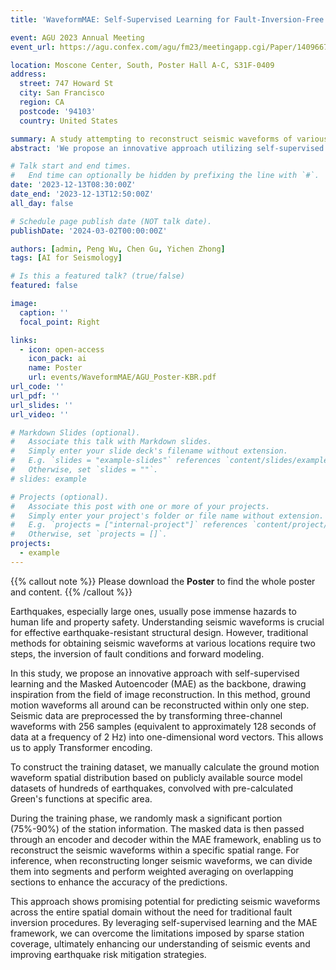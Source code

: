 ```yaml
---
title: 'WaveformMAE: Self-Supervised Learning for Fault-Inversion-Free Reconstruction of Ground Motion Waveforms Across the Entire Area'

event: AGU 2023 Annual Meeting
event_url: https://agu.confex.com/agu/fm23/meetingapp.cgi/Paper/1409667

location: Moscone Center, South, Poster Hall A-C, S31F-0409
address:
  street: 747 Howard St
  city: San Francisco
  region: CA
  postcode: '94103'
  country: United States

summary: A study attempting to reconstruct seismic waveforms of various locations across an entire region using the self-supervised learning approach of MAE, without the need for inversion in geophysics.
abstract: 'We propose an innovative approach utilizing self-supervised learning and Masked Autoencoder (MAE) to reconstruct ground motion waveforms throughout the area without relying on fault inversion. Preprocessing involves transforming three-channel waveforms into one-dimensional word vectors for Transformer encoding. During training, a significant portion (75%-99%) of station information is randomly masked, allowing MAE to reconstruct seismic waveforms within specific spatial ranges. Inference involves dividing longer waveforms into segments and performing weighted averaging for improved predictions. The training dataset is constructed manually based on publicly available source model datasets and pre-calculated Greens functions. This approach shows promising potential for predicting seismic waveforms across the entire spatial domain, enhancing our understanding of seismic events and improving earthquake risk mitigation strategies.'

# Talk start and end times.
#   End time can optionally be hidden by prefixing the line with `#`.
date: '2023-12-13T08:30:00Z'
date_end: '2023-12-13T12:50:00Z'
all_day: false

# Schedule page publish date (NOT talk date).
publishDate: '2024-03-02T00:00:00Z'

authors: [admin, Peng Wu, Chen Gu, Yichen Zhong]
tags: [AI for Seismology]

# Is this a featured talk? (true/false)
featured: false

image:
  caption: ''
  focal_point: Right

links:
  - icon: open-access
    icon_pack: ai
    name: Poster
    url: events/WaveformMAE/AGU_Poster-KBR.pdf
url_code: ''
url_pdf: ''
url_slides: ''
url_video: ''

# Markdown Slides (optional).
#   Associate this talk with Markdown slides.
#   Simply enter your slide deck's filename without extension.
#   E.g. `slides = "example-slides"` references `content/slides/example-slides.md`.
#   Otherwise, set `slides = ""`.
# slides: example

# Projects (optional).
#   Associate this post with one or more of your projects.
#   Simply enter your project's folder or file name without extension.
#   E.g. `projects = ["internal-project"]` references `content/project/deep-learning/index.md`.
#   Otherwise, set `projects = []`.
projects:
  - example
---
```


{{% callout note %}}
Please download the **Poster** to find the whole poster and content.
{{% /callout %}}

<!-- Slides can be added in a few ways:

- **Create** slides using Hugo Blox Builder's [_Slides_](https://docs.hugoblox.com/reference/content-types/) feature and link using `slides` parameter in the front matter of the talk file
- **Upload** an existing slide deck to `static/` and link using `url_slides` parameter in the front matter of the talk file
- **Embed** your slides (e.g. Google Slides) or presentation video on this page using [shortcodes](https://docs.hugoblox.com/reference/markdown/).

Further event details, including [page elements](https://docs.hugoblox.com/reference/markdown/) such as image galleries, can be added to the body of this page. -->

Earthquakes, especially large ones, usually pose immense hazards to human life and property safety. Understanding seismic waveforms is crucial for effective earthquake-resistant structural design. However, traditional methods for obtaining seismic waveforms at various locations require two steps, the inversion of fault conditions and forward modeling.

In this study, we propose an innovative approach with self-supervised learning and the Masked Autoencoder (MAE) as the backbone, drawing inspiration from the field of image reconstruction. In this method, ground motion waveforms all around can be reconstructed within only one step. Seismic data are preprocessed the by transforming three-channel waveforms with 256 samples (equivalent to approximately 128 seconds of data at a frequency of 2 Hz) into one-dimensional word vectors. This allows us to apply Transformer encoding.

To construct the training dataset, we manually calculate the ground motion waveform spatial distribution based on publicly available source model datasets of hundreds of earthquakes, convolved with pre-calculated Green's functions at specific area.

During the training phase, we randomly mask a significant portion (75%-90%) of the station information. The masked data is then passed through an encoder and decoder within the MAE framework, enabling us to reconstruct the seismic waveforms within a specific spatial range. For inference, when reconstructing longer seismic waveforms, we can divide them into segments and perform weighted averaging on overlapping sections to enhance the accuracy of the predictions.

This approach shows promising potential for predicting seismic waveforms across the entire spatial domain without the need for traditional fault inversion procedures. By leveraging self-supervised learning and the MAE framework, we can overcome the limitations imposed by sparse station coverage, ultimately enhancing our understanding of seismic events and improving earthquake risk mitigation strategies.